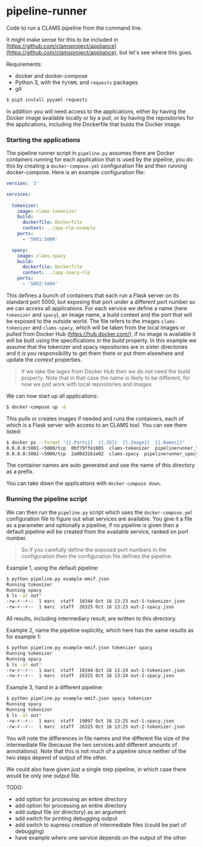 # pipeline-runner

Code to run a CLAMS pipeline from the command line.

It might make sense for this to be included in [https://github.com/clamsproject/appliance](https://github.com/clamsproject/appliance), but let's see where this goes.

Requirements:

- docker and docker-compose
- Python 3, with the `PyYAML` and `requests` packages
- git

```bash
$ pip3 install pyyaml requests
```

In addition you will need access to the applications, either by having the Docker image available locally or by a pull, or by having the repositories for the applications, including the Dockerfile that buids the Docker image.

### Starting the applications

The pipeline runner script in `pipeline.py` assumes there are Docker containers running for each application that is used by the pipeline, you do this by creating a `docker-compose.yml` configuration file and then running docker-compose. Here is an example configuration file:

```yaml
version: '3'

services:
  
  tokenizer:
    image: clams-tokenizer
    build:
      dockerfile: Dockerfile
      context: ../app-nlp-example
    ports:
      - '5001:5000'

  spacy:
    image: clams-spacy
    build:
      dockerfile: Dockerfile
      context: ../app-spacy-nlp
    ports:
      - '5002:5000'
```

This defines a bunch of containers that each run a Flask server on its standard port 5000, but exposing that port under a different port number so we can access all applications. For each service we define a name (here `tokenizer` and `spacy`), an image name, a build context and the port that will be exposed to the outside world. The file refers to the images `clams-tokenizer` and `clams-spacy`, which will be taken from the local images or pulled from Docker Hub (https://hub.docker.com/), if no image is available it will be built using the specifications in the *build* property. In this example we assume that the tokenizer and spacy repositories are in sister directories and it is you responsibility to get them there or put them elsewhere and update the *context* properties. 

> If we take the iages from Docker Hub then we do not need the build property. Note that in that case the name is likely to be different, for now we just work with local repositories and images.

We can now start up all applications:

```bash
$ docker-compose up -d
```

This pulls or creates images if needed and runs the containers, each of which is a Flask server with access to an CLAMS tool. You can see them listed:

```bash
$ docker ps --format "{{.Ports}}  {{.ID}}  {{.Image}}  {{.Names}}"
0.0.0.0:5001->5000/tcp  0bf79ffe1085  clams-tokenizer  pipelinerunner_tokenizer_1
0.0.0.0:5002->5000/tcp  2a80d31b1e02  clams-spacy  pipelinerunner_spacy_1
```

The container names are auto generated and use the name of this directory as a prefix.

You can take down the applications with `docker-compose down`.

### Running the pipeline script

We can then run the `pipeline.py` script which uses the `docker-compose.yml` configuration file to figure out what services are available. You give it a file as a parameter and optionally a pipeline, if no pipeline is given then a default pipeline will be created from the available service, ranked on port number.

> So if you carefully define the exposed port numbers in the configuration then the configuration file defines the pipeline.

Example 1, using the default pipeline:

```bash
$ python pipeline.py example-mmif.json
Running tokenizer
Running spacy
$ ls -al out*
-rw-r--r--  1 marc  staff  10344 Oct 16 13:23 out-1-tokenizer.json
-rw-r--r--  1 marc  staff  26325 Oct 16 13:23 out-2-spacy.json
```

All results, including intermediary result, are written to this directory.

Example 2, name the pipeline explicitly, which here has the same results as for example 1:

```bash
$ python pipeline.py example-mmif.json tokenizer spacy
Running tokenizer
Running spacy
$ ls -al out*
-rw-r--r--  1 marc  staff  10344 Oct 16 13:24 out-1-tokenizer.json
-rw-r--r--  1 marc  staff  26325 Oct 16 13:24 out-2-spacy.json
```

Example 3, hand in a different pipeline:

```bash
$ python pipeline.py example-mmif.json spacy tokenizer
Running spacy
Running tokenizer
$ ls -al out*
-rw-r--r--  1 marc  staff  19097 Oct 16 13:25 out-1-spacy.json
-rw-r--r--  1 marc  staff  26325 Oct 16 13:25 out-2-tokenizer.json
```

You will note the differences in file names and the different file size of the intermediate file (because the two services add different amounts of annotations). Note that this is not much of a pipeline since neither of the two steps depend of output of the other.

We could also have given just a single step pipeline, in which case there would be only one output file.

TODO:

- add option for processing an entire directory
- add option for processing an entire directory
- add output file (or directory) as an argument
- add switch for printing debugging output
- add switch to supress creation of intermediate files (could be part of debugging)
- have example where one service depends on the output of the other



